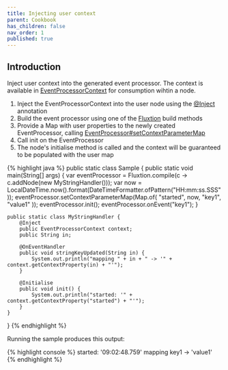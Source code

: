```yaml
---
title: Injecting user context
parent: Cookbook
has_children: false
nav_order: 1
published: true
---
```


## Introduction

Inject user context into the generated event processor. The context is available in 
[EventProcessorContext]({{site.fluxtion_src_runtime}}/EventProcessorContext.java)
for consumption wihtin a node. 

1. Inject the EventProcessorContext into the user node using the [@Inject]({{site.fluxtion_src_runtime}}/annotations/builder/Inject.java) annotation
2. Build the event processor using one of the [Fluxtion]({{site.fluxtion_src_compiler}}/Fluxtion.java) build methods
3. Provide a Map with user properties to the newly created EventProcessor, calling [EventProcessor#setContextParameterMap]({{site.fluxtion_src_runtime}}/StaticEventProcessor.java#L80)
4. Call init on the EventProcessor
5. The node's initialise method is called and the context will be guaranteed to be populated with the user map


{% highlight java %}
public static class Sample {
    public static void main(String[] args) {
        var eventProcessor = Fluxtion.compile(c -> c.addNode(new MyStringHandler()));
        var now = LocalDateTime.now().format(DateTimeFormatter.ofPattern("HH:mm:ss.SSS"));
        eventProcessor.setContextParameterMap(Map.of(
            "started", now,
            "key1", "value1"
        ));
        eventProcessor.init();
        eventProcessor.onEvent("key1");
    }
    
    public static class MyStringHandler {
        @Inject
        public EventProcessorContext context;
        public String in;
    
        @OnEventHandler
        public void stringKeyUpdated(String in) {
            System.out.println("mapping " + in + " -> '" + context.getContextProperty(in) + "'");
        }
    
        @Initialise
        public void init() {
            System.out.println("started: '" + context.getContextProperty("started") + "'");
        }
    }
}
{% endhighlight %}


Running the sample produces this output:

{% highlight console %}
started: '09:02:48.759'
mapping key1 -> 'value1'
{% endhighlight %}







